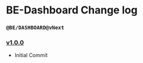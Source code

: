 # BE-Dashboard Change log

### `@BE/DASHBOARD@vNext`

### [v1.0.0](https://tickets.sinch.com/projects/CASD/versions/2456)

- Initial Commit